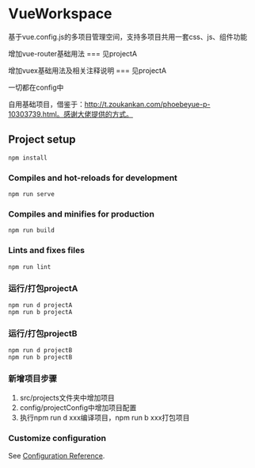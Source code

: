 # VueWorkspace
基于vue.config.js的多项目管理空间，支持多项目共用一套css、js、组件功能

增加vue-router基础用法  === 见projectA

增加vuex基础用法及相关注释说明 === 见projectA

一切都在config中

自用基础项目，借鉴于：http://t.zoukankan.com/phoebeyue-p-10303739.html。感谢大佬提供的方式。

## Project setup
```
npm install
```

### Compiles and hot-reloads for development
```
npm run serve
```

### Compiles and minifies for production
```
npm run build
```

### Lints and fixes files
```
npm run lint
```

### 运行/打包projectA
```
npm run d projectA 
npm run b projectA 
```
### 运行/打包projectB
```
npm run d projectB
npm run b projectB
```


### 新增项目步骤
1. src/projects文件夹中增加项目
2. config/projectConfig中增加项目配置
3. 执行npm run d xxx编译项目，npm run b xxx打包项目

### Customize configuration
See [Configuration Reference](https://cli.vuejs.org/config/).
